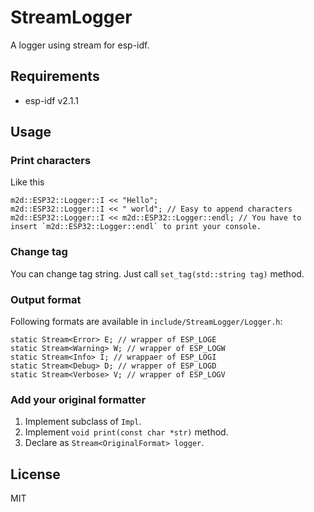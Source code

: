 # StreamLogger

A logger using stream for esp-idf.

## Requirements

- esp-idf v2.1.1

## Usage

### Print characters

Like this

```
m2d::ESP32::Logger::I << "Hello";
m2d::ESP32::Logger::I << " world"; // Easy to append characters
m2d::ESP32::Logger::I << m2d::ESP32::Logger::endl; // You have to insert `m2d::ESP32::Logger::endl` to print your console.
```

### Change tag

You can change tag string.
Just call `set_tag(std::string tag)` method.

### Output format

Following formats are available in `include/StreamLogger/Logger.h`:

```
static Stream<Error> E; // wrapper of ESP_LOGE
static Stream<Warning> W; // wrapper of ESP_LOGW
static Stream<Info> I; // wrappaer of ESP_LOGI
static Stream<Debug> D; // wrapper of ESP_LOGD
static Stream<Verbose> V; // wrapper of ESP_LOGV
```

### Add your original formatter

1. Implement subclass of `Impl`.
2. Implement `void print(const char *str)` method.
3. Declare as `Stream<OriginalFormat> logger`.

## License

MIT
